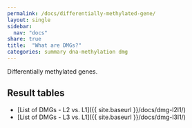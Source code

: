 ```yaml
---
permalink: /docs/differentially-methylated-gene/
layout: single
sidebar:
  nav: "docs"
share: true  
title:  "What are DMGs?"
categories: summary dna-methylation dmg
---
```

Differentially methylated genes.

## Result tables
- [List of DMGs - L2 vs. L1]({{ site.baseurl }}/docs/dmg-l2l1/)
- [List of DMGs - L3 vs. L1]({{ site.baseurl }}/docs/dmg-l3l1/)
